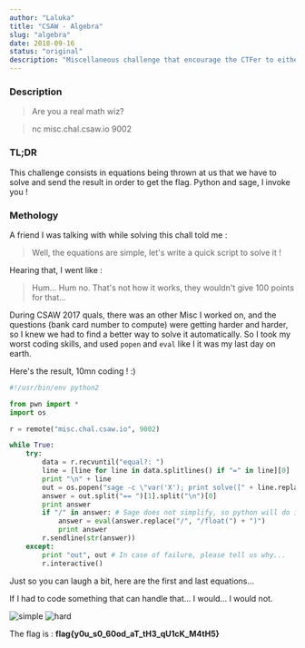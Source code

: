 ```yaml
---
author: "Laluka"
title: "CSAW - Algebra"
slug: "algebra"
date: 2018-09-16
status: "original"
description: "Miscellaneous challenge that encourage the CTFer to either code an equation solver, of use one already existing. "
---
```



### Description

> Are you a real math wiz?

> nc misc.chal.csaw.io 9002


### TL;DR

This challenge consists in equations being thrown at us that we have to solve
and send the result in order to get the flag. Python and sage, I invoke you !


### Methology

A friend I was talking with while solving this chall told me :

>Well, the equations are simple, let's write a quick script to solve it !

Hearing that, I went like :

>Hum... Hum no. That's not how it works, they wouldn't give 100 points for that...

During CSAW 2017 quals, there was an other Misc I worked on, and the questions (bank card number to compute) were getting harder and harder, so I knew we had to find a better way to solve it automatically. So I took my worst coding skills, and used `popen` and `eval` like I it was my last day on earth.

Here's the result, 10mn coding ! :)


```python
#!/usr/bin/env python2

from pwn import *
import os

r = remote("misc.chal.csaw.io", 9002)

while True:
    try:
        data = r.recvuntil("equal?: ")
        line = [line for line in data.splitlines() if "=" in line][0]
        print "\n" + line
        out = os.popen("sage -c \"var('X'); print solve([" + line.replace("=", "==") + "], X)\"").read()
        answer = out.split("== ")[1].split("\n")[0]
        print answer
        if "/" in answer: # Sage does not simplify, so python will do it ! :)
            answer = eval(answer.replace("/", "/float(") + ")")
            print answer
        r.sendline(str(answer))
    except:
        print "out", out # In case of failure, please tell us why...
        r.interactive()
```

Just so you can laugh a bit, here are the first and last equations...

If I had to code something that can handle that... I would... I would not.

<img class="img_full" src="/writeups/csaw_2018/algebra/simple.png" alt="simple" >
<img class="img_full" src="/writeups/csaw_2018/algebra/hard.png" alt="hard" >

The flag is : __flag{y0u_s0_60od_aT_tH3_qU1cK_M4tH5}__
